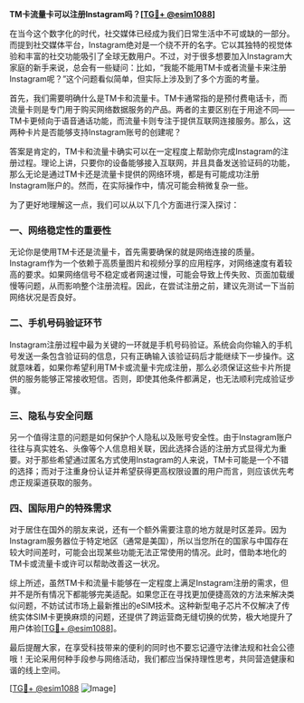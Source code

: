 **TM卡流量卡可以注册Instagram吗？[[TG💪+ @esim1088](https://t.me/s/esim1088)]**

在当今这个数字化的时代，社交媒体已经成为我们日常生活中不可或缺的一部分。而提到社交媒体平台，Instagram绝对是一个绕不开的名字。它以其独特的视觉体验和丰富的社交功能吸引了全球无数用户。不过，对于很多想要加入Instagram大家庭的新手来说，总会有一些疑问：比如，“我能不能用TM卡或者流量卡来注册Instagram呢？”这个问题看似简单，但实际上涉及到了多个方面的考量。

首先，我们需要明确什么是TM卡和流量卡。TM卡通常指的是预付费电话卡，而流量卡则是专门用于购买网络数据服务的产品。两者的主要区别在于用途不同——TM卡更倾向于语音通话功能，而流量卡则专注于提供互联网连接服务。那么，这两种卡片是否能够支持Instagram账号的创建呢？

答案是肯定的，TM卡和流量卡确实可以在一定程度上帮助你完成Instagram的注册过程。理论上讲，只要你的设备能够接入互联网，并且具备发送验证码的功能，那么无论是通过TM卡还是流量卡提供的网络环境，都是有可能成功注册Instagram账户的。然而，在实际操作中，情况可能会稍微复杂一些。

为了更好地理解这一点，我们可以从以下几个方面进行深入探讨：

### 一、网络稳定性的重要性

无论你是使用TM卡还是流量卡，首先需要确保的就是网络连接的质量。Instagram作为一个依赖于高质量图片和视频分享的应用程序，对网络速度有着较高的要求。如果网络信号不稳定或者网速过慢，可能会导致上传失败、页面加载缓慢等问题，从而影响整个注册流程。因此，在尝试注册之前，建议先测试一下当前网络状况是否良好。

### 二、手机号码验证环节

Instagram注册过程中最为关键的一环就是手机号码验证。系统会向你输入的手机号发送一条包含验证码的信息，只有正确输入该验证码后才能继续下一步操作。这就意味着，如果你希望利用TM卡或流量卡完成注册，那么必须保证这些卡片所提供的服务能够正常接收短信。否则，即使其他条件都满足，也无法顺利完成验证步骤。

### 三、隐私与安全问题

另一个值得注意的问题是如何保护个人隐私以及账号安全性。由于Instagram账户往往与真实姓名、头像等个人信息相关联，因此选择合适的注册方式显得尤为重要。对于那些希望通过匿名方式使用Instagram的人来说，TM卡可能是一个不错的选择；而对于注重身份认证并希望获得更高权限设置的用户而言，则应该优先考虑正规渠道获取的服务。

### 四、国际用户的特殊需求

对于居住在国外的朋友来说，还有一个额外需要注意的地方就是时区差异。因为Instagram服务器位于特定地区（通常是美国），所以当您所在的国家与中国存在较大时间差时，可能会出现某些功能无法正常使用的情况。此时，借助本地化的TM卡或流量卡或许可以帮助改善这一状况。

综上所述，虽然TM卡和流量卡能够在一定程度上满足Instagram注册的需求，但并不是所有情况下都能够完美适配。如果您正在寻找更加便捷高效的方法来解决类似问题，不妨试试市场上最新推出的eSIM技术。这种新型电子芯片不仅解决了传统实体SIM卡更换麻烦的问题，还提供了跨运营商无缝切换的优势，极大地提升了用户体验[[TG💪+ @esim1088](https://t.me/s/esim1088)]。

最后提醒大家，在享受科技带来的便利的同时也不要忘记遵守法律法规和社会公德哦！无论采用何种手段参与网络活动，我们都应当保持理性思考，共同营造健康和谐的线上空间。

[[TG💪+ @esim1088](https://t.me/s/esim1088) ![Image](https://i.postimg.cc/4NQfJmqS/Snipaste-2025-05-13-00-14-12.png)]